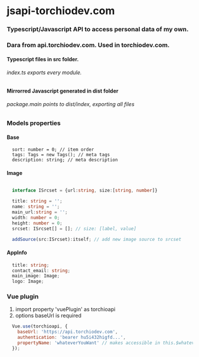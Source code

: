 # jsapi-torchiodev.com

### Typescript/Javascript API to access personal data of my own.
### Dara from api.torchiodev.com. Used in torchiodev.com.

#### Typescript files in src folder. 
###### index.ts exports every module.
#### Mirrorred Javascript generated in dist folder
###### package.main points to dist/index, exporting all files

### Models properties
#### Base
```
  sort: number = 0; // item order
  tags: Tags = new Tags(); // meta tags
  description: string; // meta description
```
#### Image
```typescript

  interface ISrcset = {url:string, size:[string, number]}

  title: string = '';
  name: string = '';
  main_url:string = '';
  width: number = 0;
  height: number = 0;
  srcset: ISrcset[] = []; // size: [label, value]

  addSource(src:ISrcset):itself; // add new image source to srcset
```

#### AppInfo
```typescript
  title: string;
  contact_email: string;
  main_image: Image;
  logo: Image;
```

### Vue plugin 
1. import property 'vuePlugin' as torchioapi
2. options baseUrl is required

```javascript
  Vue.use(torchioapi, {
    baseUrl: 'https://api.torchiodev.com',
    authentication: 'bearer hu5i432higfd...',
    propertyName: 'whateverYouWant' // makes accessible in this.$whateverYouWant
  });
```